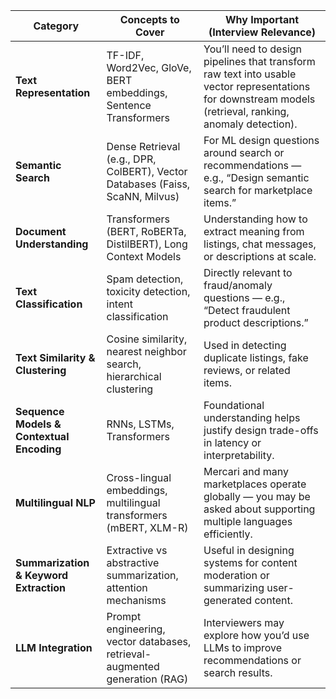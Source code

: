 | **Category**                              | **Concepts to Cover**                                                         | **Why Important (Interview Relevance)**                                                                                                                   |
| ----------------------------------------- | ----------------------------------------------------------------------------- | --------------------------------------------------------------------------------------------------------------------------------------------------------- |
| **Text Representation**                   | TF-IDF, Word2Vec, GloVe, BERT embeddings, Sentence Transformers               | You’ll need to design pipelines that transform raw text into usable vector representations for downstream models (retrieval, ranking, anomaly detection). |
| **Semantic Search**                       | Dense Retrieval (e.g., DPR, ColBERT), Vector Databases (Faiss, ScaNN, Milvus) | For ML design questions around search or recommendations — e.g., “Design semantic search for marketplace items.”                                          |
| **Document Understanding**                | Transformers (BERT, RoBERTa, DistilBERT), Long Context Models                 | Understanding how to extract meaning from listings, chat messages, or descriptions at scale.                                                              |
| **Text Classification**                   | Spam detection, toxicity detection, intent classification                     | Directly relevant to fraud/anomaly questions — e.g., “Detect fraudulent product descriptions.”                                                            |
| **Text Similarity & Clustering**          | Cosine similarity, nearest neighbor search, hierarchical clustering           | Used in detecting duplicate listings, fake reviews, or related items.                                                                                     |
| **Sequence Models & Contextual Encoding** | RNNs, LSTMs, Transformers                                                     | Foundational understanding helps justify design trade-offs in latency or interpretability.                                                                |
| **Multilingual NLP**                      | Cross-lingual embeddings, multilingual transformers (mBERT, XLM-R)            | Mercari and many marketplaces operate globally — you may be asked about supporting multiple languages efficiently.                                        |
| **Summarization & Keyword Extraction**    | Extractive vs abstractive summarization, attention mechanisms                 | Useful in designing systems for content moderation or summarizing user-generated content.                                                                 |
| **LLM Integration**                       | Prompt engineering, vector databases, retrieval-augmented generation (RAG)    | Interviewers may explore how you’d use LLMs to improve recommendations or search results.                                                                 |

